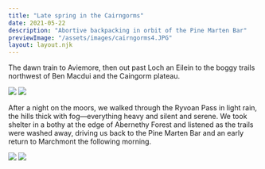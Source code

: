 ```yaml
---
title: "Late spring in the Cairngorms"
date: 2021-05-22
description: "Abortive backpacking in orbit of the Pine Marten Bar"
previewImage: "/assets/images/cairngorms4.JPG"
layout: layout.njk
---
```

The dawn train to Aviemore, then out past Loch an Eilein to the boggy trails northwest of Ben Macdui and the Caingorm plateau.

![](/shoreleave/assets/images/cairngorms1.JPG)
![](/shoreleave/assets/images/cairngorms2.JPG)

After a night on the moors, we walked through the Ryvoan Pass in light rain, the hills thick with fog—everything heavy and silent and serene. We took shelter in a bothy at the edge of Abernethy Forest and listened as the trails were washed away, driving us back to the Pine Marten Bar and an early return to Marchmont the following morning. 

![](/shoreleave/assets/images/cairngorms3.JPG)
![](/shoreleave/assets/images/cairngorms4.JPG)
